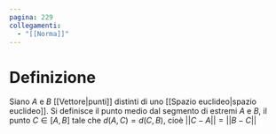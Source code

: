 ```yaml
---
pagina: 229
collegamenti:
  - "[[Norma]]"
---
```

# Definizione
Siano $A$ e $B$ [[Vettore|punti]] distinti di uno [[Spazio euclideo|spazio euclideo]].
Si definisce il punto medio dal segmento di estremi $A$ e $B$, il punto $C\in[A,B]$ tale che $d(A,C)=d(C,B)$, cioè $||C-A||=||B-C||$
